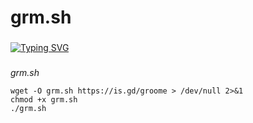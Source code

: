 # grm.sh
###
[![Typing SVG](https://readme-typing-svg.herokuapp.com?color=16D400&size=25&width=770&lines=./onnoyukihiro)](https://git.io/typing-svg)
###
*grm.sh*
```console
wget -O grm.sh https://is.gd/groome > /dev/null 2>&1
chmod +x grm.sh
./grm.sh
```

